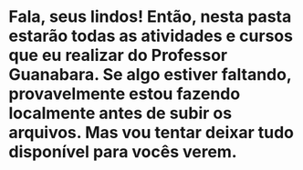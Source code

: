 # Fala, seus lindos! Então, nesta pasta estarão todas as atividades e cursos que eu realizar do Professor Guanabara. Se algo estiver faltando, provavelmente estou fazendo localmente antes de subir os arquivos. Mas vou tentar deixar tudo disponível para vocês verem.
 
